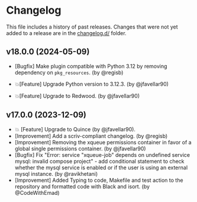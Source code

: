# Changelog

This file includes a history of past releases. Changes that were not yet added to a release are in the [changelog.d/](./changelog.d) folder.

<!--
⚠️ DO NOT ADD YOUR CHANGES TO THIS FILE! (unless you want to modify existing changelog entries in this file)
Changelog entries are managed by scriv. After you have made some changes to this plugin, create a changelog entry with:

    scriv create

Edit and commit the newly-created file in changelog.d.

If you need to create a new release, create a separate commit just for that. It is important to respect these
instructions, because git commits are used to generate release notes:
  - Modify the version number in `__about__.py`.
  - Collect changelog entries with `scriv collect`
  - The title of the commit should be the same as the new version: "vX.Y.Z".
-->

<!-- scriv-insert-here -->

<a id='changelog-18.0.0'></a>
## v18.0.0 (2024-05-09)

- [Bugfix] Make plugin compatible with Python 3.12 by removing dependency on `pkg_resources`. (by @regisb)

- 💥[Feature] Upgrade Python version to 3.12.3. (by @jfavellar90)
- 💥[Feature] Upgrade to Redwood. (by @jfavellar90)

<a id='changelog-17.0.0'></a>
## v17.0.0 (2023-12-09)

- 💥 [Feature] Upgrade to Quince (by @jfavellar90).
- [Improvement] Add a scriv-compliant changelog. (by @regisb)
- [Improvement] Removing the xqueue permissions container in favor of a global single permissions container. (by @jfavellar90)
- [Bugfix] Fix "Error: service "xqueue-job" depends on undefined service mysql: invalid compose project" - add conditional statement to check whether the mysql service is enabled or if the user is using an external mysql instance. (by @ravikhetani)
- [Improvement] Added Typing to code, Makefile and test action to the repository and formatted code with Black and isort. (by @CodeWithEmad)


